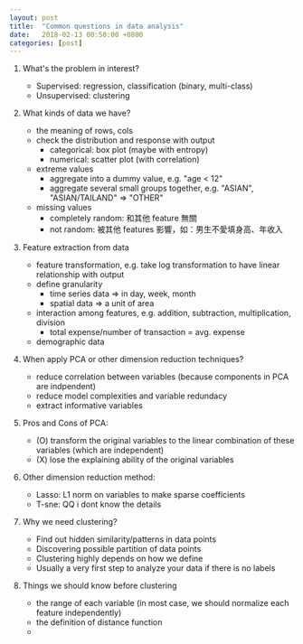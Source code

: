 ```yaml
---
layout: post
title:  "Common questions in data analysis"
date:   2018-02-13 00:50:00 +0800
categories: [post]
---
```


1. What's the problem in interest?
	- Supervised: regression, classification (binary, multi-class)
	- Unsupervised: clustering

2. What kinds of data we have?
	- the meaning of rows, cols
	- check the distribution and response with output
		- categorical: box plot (maybe with entropy)
		- numerical: scatter plot (with correlation)
	- extreme values
		- aggregate into a dummy value, e.g. "age < 12"
		- aggregate several small groups together, e.g. "ASIAN", "ASIAN/TAILAND" => "OTHER"
	- missing values
		- completely random: 和其他 feature 無關
		- not random: 被其他 features 影響，如：男生不愛填身高、年收入

3. Feature extraction from data
	- feature transformation, e.g. take log transformation to have linear relationship with output
	- define granularity
		- time series data => in day, week, month
		- spatial data => a unit of area
	- interaction among features, e.g. addition, subtraction, multiplication, division
		- total expense/number of transaction = avg. expense
	- demographic data

4. When apply PCA or other dimension reduction techniques?
	- reduce correlation between variables (because components in PCA are indpendent)
	- reduce model complexities and variable redundacy
	- extract informative variables

5. Pros and Cons of PCA:
	- (O) transform the original variables to the linear combination of these variables (which are independent)
	- (X) lose the explaining ability of the original variables

6. Other dimension reduction method:
	- Lasso: L1 norm on variables to make sparse coefficients
	- T-sne: QQ i dont know the details

7. Why we need clustering?
	- Find out hidden similarity/patterns in data points
	- Discovering possible partition of data points
	- Clustering highly depends on how we define 
	- Usually a very first step to analyze your data if there is no labels

8. Things we should know before clustering
	- the range of each variable (in most case, we should normalize each feature independently)
	- the definition of distance function
	- 

